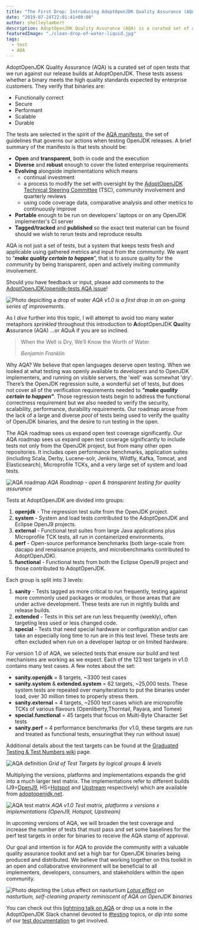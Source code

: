 ```yaml
---
title: "The First Drop: Introducing AdoptOpenJDK Quality Assurance (AQA) v1.0"
date: "2019-07-24T22:01:41+00:00"
author: shelleylambert
description: AdoptOpenJDK Quality Assurance (AQA) is a curated set of open tests that we run against our release builds at AdoptOpenJDK. These tests assess whether a binary meets the high quality standards expected by enterprise customers.
featuredImage: "./clean-drop-of-water-liquid.jpg"
tags:
  - test
  - AQA
---
```


AdoptOpenJDK Quality Assurance (AQA) is a curated set of open tests that we run against our release builds at AdoptOpenJDK.  These tests assess whether a binary meets the high quality standards expected by enterprise customers. They verify that binaries are: 

* Functionally correct
* Secure
* Performant
* Scalable
* Durable

The tests are selected in the spirit of the [AQA manifesto](https://docs.google.com/document/d/16Xsou_sNgSoUI-Sr92Y0QSWO-QtYY09gbTGhtPecCEk/edit?usp=sharing), the set of guidelines that governs our actions when testing OpenJDK releases.  A brief summary of the manifesto is that tests should be:

* **Open** and **transparent**, both in code and the execution
* **Diverse** and **robust** enough to cover the listed enterprise requirements
* **Evolving** alongside implementations which means 
    * continual investment
    * a process to modify the set with oversight by the [AdoptOpenJDK Technical Steering Committee](https://github.com/AdoptOpenJDK/TSC#tsc-members) (TSC), community involvement and quarterly reviews
    * using code coverage data, comparative analysis and other metrics to continuously improve
* **Portable** enough to be run on developers' laptops or on any OpenJDK implementer's CI server
* **Tagged/tracked** and **published** so the exact test material can be found should we wish to rerun tests and reproduce results

AQA is not just a set of tests, but a system that keeps tests fresh and applicable using gathered metrics and input from the community. We want to “**_make quality certain to happen_**”, that is to assure quality for the community by being transparent, open and actively inviting community involvement. 

Should you have feedback or input, please add comments to the [AdoptOpenJDK/openjdk-tests AQA issue](https://github.com/AdoptOpenJDK/openjdk-tests/issues/965)!

![Photo depiciting a drop of water](./clean-drop-of-water-liquid.jpg)
*AQA v1.0  is a first drop in an on-going series of improvements.* 

As I _dive_ further into this topic, I will attempt to avoid too many water metaphors _sprinkled_ throughout this introduction to **A**doptOpenJDK **Qu**ality **A**ssurance (AQA) ...or AQuA if you are so inclined.  

> When the Well is Dry, We’ll Know the Worth of Water.
> 
> <cite>Benjamin Franklin</cite>

Why AQA?  We believe that open languages deserve open testing.  When we looked at what testing was openly available to developers and to OpenJDK implementers, and running on visible servers, the 'well' was somewhat 'dry'.   There’s the OpenJDK regression suite, a wonderful set of tests, but does not cover all of the verification requirements needed to **_"make quality certain to happen"_**.  Those regression tests begin to address the functional correctness requirement but we also needed to verify the  security, scalability, performance, durability requirements.  Our roadmap arose from the lack of a large and diverse _pool_ of tests being used to verify the quality of OpenJDK binaries, and the desire to run testing in the open.   

The AQA roadmap sees us expand open test coverage significantly.   Our AQA roadmap sees us expand open test coverage significantly to include tests not only from the OpenJDK project, but from many other open repositories. It includes open performance benchmarks, application suites (including Scala, Derby, Lucene-solr, Jenkins, Wildfly, Kafka, Tomcat, and Elasticsearch), Microprofile TCKs, and a very large set of system and load tests. 

![AQA roadmap](./aqa_roadmap.png)
*AQA Roadmap - open & transparent testing for quality assurance*

Tests at AdoptOpenJDK are divided into groups: 

1. **openjdk** - The regression test suite from the OpenJDK project.
2. **system** - System and load tests contributed to the AdoptOpenJDK and Eclipse OpenJ9 projects.
3. **external** - Functional test suites from large Java applications plus Microprofile TCK tests, all run in containerized environments.
4. **perf** - Open-source performance benchmarks (both large-scale from dacapo and renaissance projects, and microbenchmarks contributed to AdoptOpenJDK).
5. **functional** - Functional tests from both the Eclipse OpenJ9 project and those contributed to AdoptOpenJDK.

Each group is split into 3 levels: 

1. **sanity** - Tests tagged as more critical to run frequently, testing against more commonly used packages or modules, or those areas that are under active development. These tests are run in nightly builds and release builds.
2. **extended** - Tests in this set are run less frequently (weekly), often targeting less used or less changed code.
3. **special** - Tests that need special hardware or configuration and/or can take an especially long time to run are in this test level. These tests are often excluded when run on a developer laptop or on limited hardware.

For version 1.0 of AQA, we selected tests that ensure our build and test mechanisms are working as we expect. Each of the 123 test targets in v1.0 contains many test cases. A few notes about the set:

* **sanity.openjdk** = 8 targets, ~3300 test cases
* **sanity.system** & **extended.system** = 62 targets, ~25,000 tests.  These system tests are repeated over manyiterations to put the binaries under load, over 30 million times to properly stress them.
* **sanity.external** = 4 targets, ~2500 test cases which are microprofile TCKs of various flavours (Openliberty,Thorntail, Payara, and Tomee) 
* **special.functional** = 45 targets that focus on Multi-Byte Character Set tests 
* **sanity.perf** = 4 performance benchmarks (for v1.0, these targets are run and treated as functional tests, ensuringthat they run without issue)

Additional details about the test targets can be found at the [Graduated Testing & Test Numbers wiki](https://github.com/AdoptOpenJDK/openjdk-tests/wiki/Graduated-Testing-&-Test-Numbers) page.

![AQA definition](./aqa_definition.png)
*Grid of Test Targets by logical groups & levels*

Multiplying the versions, platforms and implementations expands the grid into a much larger test matrix.  The implementations refer to different builds (J9=[OpenJ9](https://api.adoptopenjdk.net/v2/info/nightly/openjdk8?openjdk_impl=openj9), HS=[Hotspot](https://api.adoptopenjdk.net/v2/info/nightly/openjdk8?openjdk_impl=hotspot) and [Upstream](https://adoptopenjdk.net/upstream.html) respectively) which are available from [adoptopenjdk.net](https://adoptopenjdk.net/).

![AQA test matrix](./testMatrix1.0.png)
*AQA v1.0 Test matrix, platforms x versions x implementations (OpenJ9, Hotspot, Upstream)*

In upcoming versions of AQA, we will broaden the test coverage and increase the number of tests that must pass and set some baselines for the perf test targets in order for binaries to receive the AQA stamp of approval. 

Our goal and intention is for AQA to provide the community with a valuable quality assurance toolkit and set a high bar for OpenJDK binaries being produced and distributed. We believe that working together on this toolkit in an open and collaborative environment will be beneficial to all implementers, developers, consumers, and stakeholders within the open community.

![Photo depicting the Lotus effect on nasturtium](./nasturtium.jpg)
*[Lotus effect](https://en.wikipedia.org/wiki/Lotus_effect) on nasturtium, self-cleaning property reminiscent of AQA on OpenJDK binaries*

You can check out this [lightning talk on AQA](https://youtu.be/gSsyO_EIPbY?t=54) or drop us a note in the AdoptOpenJDK Slack channel devoted to [#testing](https://adoptopenjdk.slack.com/messages/C5219G28G) topics, or _dip_ into some of our [test documentation](https://github.com/AdoptOpenJDK/openjdk-tests#adoptopenjdk-testing) to get involved.



